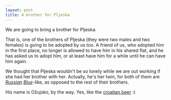 ```yaml
---
layout: post
title: A brother for Pljeska
---
```


We are going to bring a brother for Pljeska.

That is, one of the brothers of Pljeska (they were two males and two females) is going to be adopted by us too. A friend of us, who adopted him in the first place, no longer is allowed to have him in his shared flat, and he has asked us to adopt him, or at least have him for a while until he can have him again.

We thought that Pljeska wouldn't be so lonely while we are out working if she had her brother with her. Actually, he's her twin, for both of them are <i><a href="http://www.cfainc.org/breeds/profiles/russian.html">Russian</a> <a href="http://www.russianblue.org/">Blue</a></i>-like, as opposed to the rest of their brothers.

His name is Ožujsko, by the way. Yes, like the <a href="http://www.ozujsko.com/">croatian beer</a> :)
